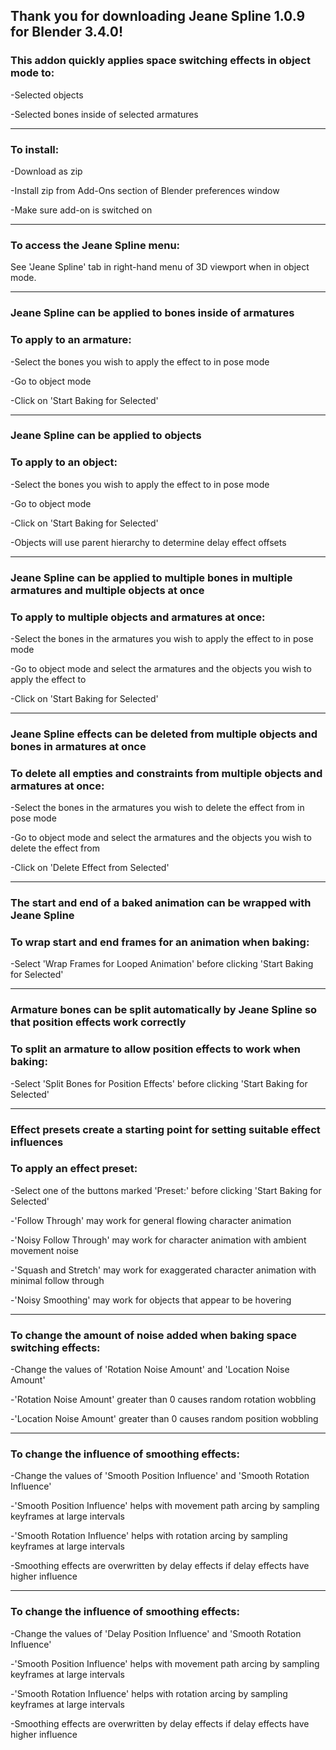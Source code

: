## Thank you for downloading Jeane Spline 1.0.9 for Blender 3.4.0!

### This addon quickly applies space switching effects in object mode to:

-Selected objects

-Selected bones inside of selected armatures

----

### To install:

-Download as zip

-Install zip from Add-Ons section of Blender preferences window

-Make sure add-on is switched on

----

### To access the Jeane Spline menu:

See 'Jeane Spline' tab in right-hand menu of 3D viewport when in object mode.

----

### Jeane Spline can be applied to bones inside of armatures

### To apply to an armature:

-Select the bones you wish to apply the effect to in pose mode

-Go to object mode

-Click on 'Start Baking for Selected'

----

### Jeane Spline can be applied to objects

### To apply to an object:

-Select the bones you wish to apply the effect to in pose mode

-Go to object mode

-Click on 'Start Baking for Selected'

-Objects will use parent hierarchy to determine delay effect offsets

----

### Jeane Spline can be applied to multiple bones in multiple armatures and multiple objects at once

### To apply to multiple objects and armatures at once:

-Select the bones in the armatures you wish to apply the effect to in pose mode

-Go to object mode and select the armatures and the objects you wish to apply the effect to

-Click on 'Start Baking for Selected'

----

### Jeane Spline effects can be deleted from multiple objects and bones in armatures at once

### To delete all empties and constraints from multiple objects and armatures at once:

-Select the bones in the armatures you wish to delete the effect from in pose mode

-Go to object mode and select the armatures and the objects you wish to delete the effect from

-Click on 'Delete Effect from Selected'

----

### The start and end of a baked animation can be wrapped with Jeane Spline

### To wrap start and end frames for an animation when baking:

-Select 'Wrap Frames for Looped Animation' before clicking 'Start Baking for Selected'

----

### Armature bones can be split automatically by Jeane Spline so that position effects work correctly

### To split an armature to allow position effects to work when baking:

-Select 'Split Bones for Position Effects' before clicking 'Start Baking for Selected'

----

### Effect presets create a starting point for setting suitable effect influences

### To apply an effect preset:

-Select one of the buttons marked 'Preset:' before clicking 'Start Baking for Selected'

-'Follow Through' may work for general flowing character animation

-'Noisy Follow Through' may work for character animation with ambient movement noise

-'Squash and Stretch' may work for exaggerated character animation with minimal follow through

-'Noisy Smoothing' may work for objects that appear to be hovering

----

### To change the amount of noise added when baking space switching effects:

-Change the values of 'Rotation Noise Amount' and 'Location Noise Amount'

-'Rotation Noise Amount' greater than 0 causes random rotation wobbling

-'Location Noise Amount' greater than 0 causes random position wobbling

----

### To change the influence of smoothing effects:

-Change the values of 'Smooth Position Influence' and 'Smooth Rotation Influence'

-'Smooth Position Influence' helps with movement path arcing by sampling keyframes at large intervals

-'Smooth Rotation Influence' helps with rotation arcing by sampling keyframes at large intervals

-Smoothing effects are overwritten by delay effects if delay effects have higher influence

----


### To change the influence of smoothing effects:

-Change the values of 'Delay Position Influence' and 'Smooth Rotation Influence'

-'Smooth Position Influence' helps with movement path arcing by sampling keyframes at large intervals

-'Smooth Rotation Influence' helps with rotation arcing by sampling keyframes at large intervals

-Smoothing effects are overwritten by delay effects if delay effects have higher influence




